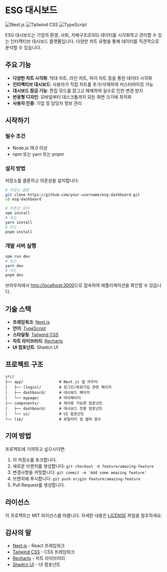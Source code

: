 # ESG 대시보드

![Next.js](https://img.shields.io/badge/Next.js-14.0-black)
![Tailwind CSS](https://img.shields.io/badge/Tailwind-3.0-38B2AC)
![TypeScript](https://img.shields.io/badge/TypeScript-5.0-3178C6)

ESG 대시보드는 기업의 환경, 사회, 지배구조(ESG) 데이터를 시각화하고 관리할 수 있는 인터랙티브 대시보드 플랫폼입니다. 다양한 차트 유형을 통해 데이터를 직관적으로 분석할 수 있습니다.

## 주요 기능

- **다양한 차트 시각화**: 막대 차트, 라인 차트, 파이 차트 등을 통한 데이터 시각화
- **인터랙티브 대시보드**: 사용자가 직접 차트를 추가/삭제하여 커스터마이징 가능
- **대시보드 잠금 기능**: 편집 모드를 잠그고 해제하여 실수로 인한 변경 방지
- **반응형 디자인**: 모바일부터 데스크톱까지 모든 화면 크기에 최적화
- **사용자 인증**: 기업 및 담당자 정보 관리

## 시작하기

### 필수 조건

- Node.js 18.0 이상
- npm 또는 yarn 또는 pnpm

### 설치 방법

저장소를 클론하고 의존성을 설치합니다:

```bash
# 저장소 클론
git clone https://github.com/your-username/esg-dashboard.git
cd esg-dashboard

# 의존성 설치
npm install
# 또는
yarn install
# 또는
pnpm install
```

### 개발 서버 실행

```bash
npm run dev
# 또는
yarn dev
# 또는
pnpm dev
```

브라우저에서 [http://localhost:3000](http://localhost:3000)으로 접속하여 애플리케이션을 확인할 수 있습니다.

## 기술 스택

- **프레임워크**: [Next.js](https://nextjs.org/)
- **언어**: [TypeScript](https://www.typescriptlang.org/)
- **스타일링**: [Tailwind CSS](https://tailwindcss.com/)
- **차트 라이브러리**: [Recharts](https://recharts.org/)
- **UI 컴포넌트**: Shadcn UI

## 프로젝트 구조

```
src/
├── app/                # Next.js 앱 라우터
│   ├── (login)/        # 로그인/회원가입 관련 페이지
│   ├── dashboard/      # 대시보드 페이지
│   └── mypage/         # 마이페이지
├── components/         # 재사용 가능한 컴포넌트
│   ├── dashboard/      # 대시보드 전용 컴포넌트
│   └── ui/             # UI 컴포넌트
└── lib/                # 유틸리티 및 헬퍼 함수
```

## 기여 방법

프로젝트에 기여하고 싶으시다면:

1. 이 저장소를 포크합니다.
2. 새로운 브랜치를 생성합니다: `git checkout -b feature/amazing-feature`
3. 변경사항을 커밋합니다: `git commit -m 'Add some amazing feature'`
4. 브랜치에 푸시합니다: `git push origin feature/amazing-feature`
5. Pull Request를 생성합니다.

## 라이선스

이 프로젝트는 MIT 라이선스를 따릅니다. 자세한 내용은 [LICENSE](LICENSE) 파일을 참조하세요.

## 감사의 말

- [Next.js](https://nextjs.org/) - React 프레임워크
- [Tailwind CSS](https://tailwindcss.com/) - CSS 프레임워크
- [Recharts](https://recharts.org/) - 차트 라이브러리
- [Shadcn UI](https://ui.shadcn.com/) - UI 컴포넌트
